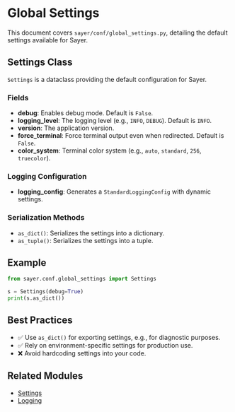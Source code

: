 # Global Settings

This document covers `sayer/conf/global_settings.py`, detailing the default settings available for Sayer.

## Settings Class

`Settings` is a dataclass providing the default configuration for Sayer.

### Fields

* **debug**: Enables debug mode. Default is `False`.
* **logging_level**: The logging level (e.g., `INFO`, `DEBUG`). Default is `INFO`.
* **version**: The application version.
* **force_terminal**: Force terminal output even when redirected. Default is `False`.
* **color_system**: Terminal color system (e.g., `auto`, `standard`, `256`, `truecolor`).

### Logging Configuration

* **logging_config**: Generates a `StandardLoggingConfig` with dynamic settings.

### Serialization Methods

* `as_dict()`: Serializes the settings into a dictionary.
* `as_tuple()`: Serializes the settings into a tuple.

## Example

```python
from sayer.conf.global_settings import Settings

s = Settings(debug=True)
print(s.as_dict())
```

## Best Practices

* ✅ Use `as_dict()` for exporting settings, e.g., for diagnostic purposes.
* ✅ Rely on environment-specific settings for production use.
* ❌ Avoid hardcoding settings into your code.

## Related Modules

* [Settings](./settings.md)
* [Logging](../core/logging.md)

